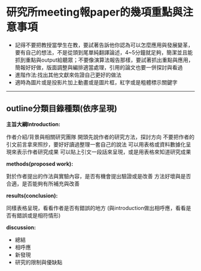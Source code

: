 研究所meeting報paper的幾項重點與注意事項
======
* 記得不要把教授當學生在教，要試著告訴他你認為可以怎麼應用與發展變革，要有自己的想法，不是從頭到尾單純翻譯論述，4~5分鐘就足夠，簡潔並且能抓到重點與output給聽眾；不要像演算法報告那樣，要試著抓出重點與應用，簡報好好做，版面調整與編排適當處理，引用的論文也要一併探討與看過
* 進階作法:找出其他文獻來佐證自己更好的做法
* 適時為圖片或是投影片加上動畫或是圖片框，紅字或是粗體標示關鍵字

****
##  outline分類目錄種類(依序呈現)
**主旨大綱Introduction:**

作者介紹/背景與相關研究團隊
開頭先說作者的研究方法，探討方向
不要把作者的引文前言拿來照抄，要好好讀過整理一套自己的說法
可以用表格或資料數據化呈現來表示作者研究成果
可以貼上引文一段話來呈現，或是用表格來知道研究成果

**methods(proposed work):**

對於作者提出的作法與實驗內容，是否有機會提出驗證或是改善
方法好壞與是否合適，是否能夠有所補充與改善

**results(conclusion):**

同樣表格呈現，看看作者是否有錯誤的地方
(與introduction做出相呼應，看看是否有錯誤或是相符情形)

**discussion:**

+ 總結
+ 相呼應
+ 新發現
+ 研究的限制與優缺點 
